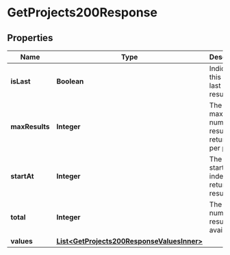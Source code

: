

# GetProjects200Response


## Properties

| Name | Type | Description | Notes |
|------------ | ------------- | ------------- | -------------|
|**isLast** | **Boolean** | Indicates if this is the last page of results. |  [optional] |
|**maxResults** | **Integer** | The maximum number of results returned per page. |  [optional] |
|**startAt** | **Integer** | The starting index of the returned results. |  [optional] |
|**total** | **Integer** | The total number of results available. |  [optional] |
|**values** | [**List&lt;GetProjects200ResponseValuesInner&gt;**](GetProjects200ResponseValuesInner.md) |  |  [optional] |



